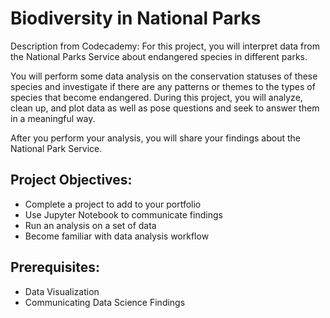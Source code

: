 # Biodiversity in National Parks

Description from Codecademy: For this project, you will interpret data from the National Parks Service about endangered species in different parks.

You will perform some data analysis on the conservation statuses of these species and investigate if there are any patterns or themes to the types of species that become endangered. During this project, you will analyze, clean up, and plot data as well as pose questions and seek to answer them in a meaningful way.

After you perform your analysis, you will share your findings about the National Park Service.

## Project Objectives:
- Complete a project to add to your portfolio
- Use Jupyter Notebook to communicate findings
- Run an analysis on a set of data
- Become familiar with data analysis workflow

## Prerequisites:
- Data Visualization
- Communicating Data Science Findings